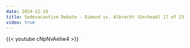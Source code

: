 ```yaml
---
date: 2024-12-19
title: Sedevacantism Debate - Dimond vs. Albrecht (Gnrhead) 17 of 23
video: true
---
```



{{< youtube cNpNvAeIiw4 >}}
